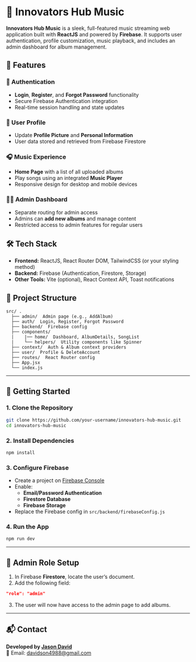 # 🎵 Innovators Hub Music

**Innovators Hub Music** is a sleek, full-featured music streaming web application built with **ReactJS** and powered by **Firebase**. It supports user authentication, profile customization, music playback, and includes an admin dashboard for album management.

## 🚀 Features

### 🔐 Authentication
- **Login**, **Register**, and **Forgot Password** functionality
- Secure Firebase Authentication integration
- Real-time session handling and state updates

### 👤 User Profile
- Update **Profile Picture** and **Personal Information**
- User data stored and retrieved from Firebase Firestore

### 🎧 Music Experience
- **Home Page** with a list of all uploaded albums
- Play songs using an integrated **Music Player**
- Responsive design for desktop and mobile devices

### 🧑‍💼 Admin Dashboard
- Separate routing for admin access
- Admins can **add new albums** and manage content
- Restricted access to admin features for regular users

## 🛠️ Tech Stack

- **Frontend:** ReactJS, React Router DOM, TailwindCSS (or your styling method)
- **Backend:** Firebase (Authentication, Firestore, Storage)
- **Other Tools:** Vite (optional), React Context API, Toast notifications

## 📁 Project Structure
```
src/ .
  ├── admin/  Admin page (e.g., AddAlbum)
  ├── auth/  Login, Register, Forgot Password
  ├── backend/  Firebase config
  ├── components/
  |    |── home/  Dashboard, AlbumDetails, SongList
  |    └── helpers/  Utility components like Spinner 
  ├── context/  Auth & Album context providers
  ├── user/  Profile & DeleteAccount
  ├── routes/  React Router config
  ├── App.jsx
  └── index.js
```

---

## 🔧 Getting Started

### 1. Clone the Repository

```bash
git clone https://github.com/your-username/innovators-hub-music.git
cd innovators-hub-music
```

### 2. Install Dependencies

```bash
npm install
```

### 3. Configure Firebase

- Create a project on [Firebase Console](https://console.firebase.google.com/)
- Enable:
  - **Email/Password Authentication**
  - **Firestore Database**
  - **Firebase Storage**
- Replace the Firebase config in `src/backend/firebaseConfig.js`

### 4. Run the App

```bash
npm run dev
```

---

## 🔐 Admin Role Setup

1. In Firebase **Firestore**, locate the user’s document.
2. Add the following field:

```json
"role": "admin"
```

3. The user will now have access to the admin page to add albums.

---

## 📬 Contact

**Developed by [Jason David](https://github.com/your-username)**  
📧 Email: davidson4988@gmail.com
